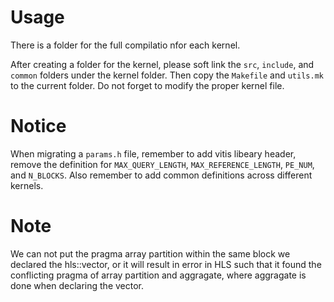 # Usage
There is a folder for the full compilatio nfor each kernel. 

After creating a folder for the kernel, please soft link the `src`, `include`, and `common` folders under the kernel folder. 
Then copy the `Makefile` and `utils.mk` to the current folder. Do not forget to modify the proper kernel file. 

# Notice
When migrating a `params.h` file, remember to add vitis libeary header, remove the definition for `MAX_QUERY_LENGTH`, `MAX_REFERENCE_LENGTH`, `PE_NUM`, and `N_BLOCKS`. Also remember to add common definitions across different kernels.  

# Note
We can not put the pragma array partition within the same block we declared the hls::vector, or it will result in error in HLS such that it found the conflicting pragma of array partition and aggragate, where aggragate is done when declaring the vector. 